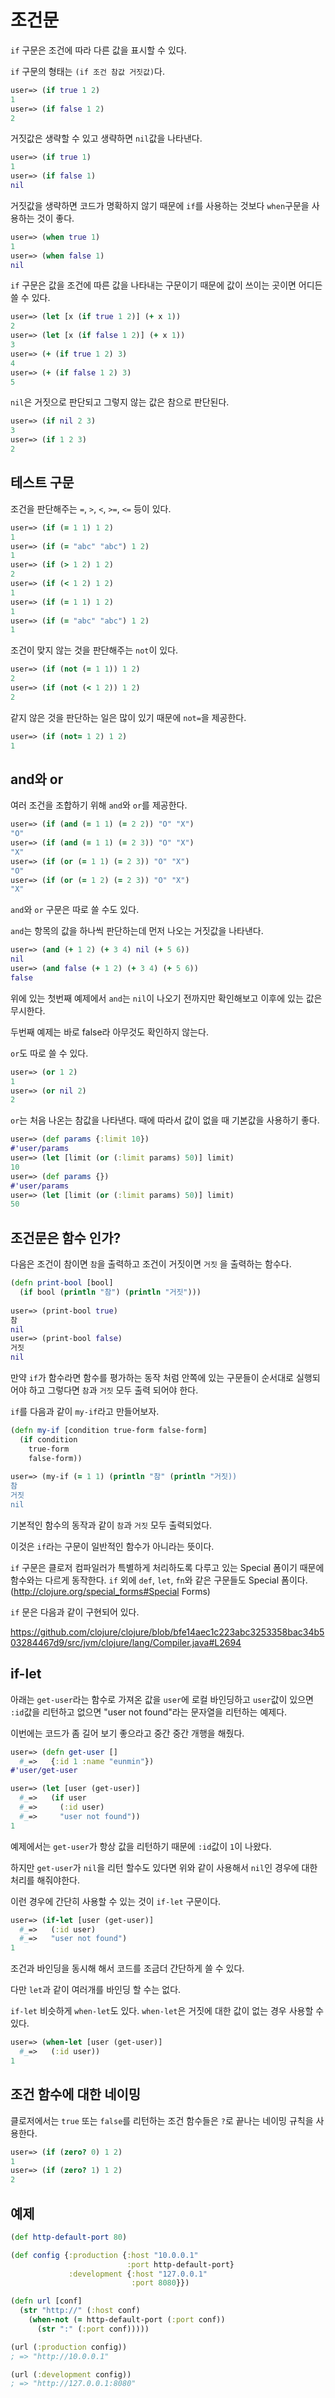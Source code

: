 # 조건문

`if` 구문은 조건에 따라 다른 값을 표시할 수 있다.

`if` 구문의 형태는 `(if 조건 참값 거짓값)`다.

```clojure
user=> (if true 1 2)
1
user=> (if false 1 2)
2
```

거짓값은 생략할 수 있고 생략하면 `nil`값을 나타낸다.

```clojure
user=> (if true 1)
1
user=> (if false 1)
nil
```

거짓값을 생략하면 코드가 명확하지 않기 때문에 `if`를 사용하는 것보다 `when`구문을 사용하는 것이 좋다.

```clojure
user=> (when true 1)
1
user=> (when false 1)
nil
```

`if` 구문은 값을 조건에 따른 값을 나타내는 구문이기 때문에 값이 쓰이는 곳이면 어디든 쓸 수 있다.

```clojure
user=> (let [x (if true 1 2)] (+ x 1))
2
user=> (let [x (if false 1 2)] (+ x 1))
3
user=> (+ (if true 1 2) 3)
4
user=> (+ (if false 1 2) 3)
5
```

`nil`은 거짓으로 판단되고 그렇지 않는 값은 참으로 판단된다.

```clojure
user=> (if nil 2 3)
3
user=> (if 1 2 3)
2
```

## 테스트 구문

조건을 판단해주는 `=`, `>`, `<`, `>=`, `<=` 등이 있다.

```clojure
user=> (if (= 1 1) 1 2)
1
user=> (if (= "abc" "abc") 1 2)
1
user=> (if (> 1 2) 1 2)
2
user=> (if (< 1 2) 1 2)
1
user=> (if (= 1 1) 1 2)
1
user=> (if (= "abc" "abc") 1 2)
1
```

조건이 맞지 않는 것을 판단해주는 `not`이 있다.

```clojure
user=> (if (not (= 1 1)) 1 2)
2
user=> (if (not (< 1 2)) 1 2)
2
```

같지 않은 것을 판단하는 일은 많이 있기 때문에 `not=`을 제공한다.

```clojure
user=> (if (not= 1 2) 1 2)
1
```

## and와 or

여러 조건을 조합하기 위해 `and`와 `or`를 제공한다.

```clojure
user=> (if (and (= 1 1) (= 2 2)) "O" "X")
"O"
user=> (if (and (= 1 1) (= 2 3)) "O" "X")
"X"
user=> (if (or (= 1 1) (= 2 3)) "O" "X")
"O"
user=> (if (or (= 1 2) (= 2 3)) "O" "X")
"X"
```

`and`와 `or` 구문은 따로 쓸 수도 있다.

`and`는 항목의 값을 하나씩 판단하는데 먼저 나오는 거짓값을 나타낸다.

```clojure
user=> (and (+ 1 2) (+ 3 4) nil (+ 5 6))
nil
user=> (and false (+ 1 2) (+ 3 4) (+ 5 6))
false
```

위에 있는 첫번째 예제에서 `and`는 `nil`이 나오기 전까지만 확인해보고 이후에 있는 값은 무시한다. 

두번째 예제는 바로 false라 아무것도 확인하지 않는다.

`or`도 따로 쓸 수 있다.

```clojure
user=> (or 1 2)
1
user=> (or nil 2)
2
```

`or`는 처음 나온는 참값을 나타낸다. 때에 따라서 값이 없을 때 기본값을 사용하기 좋다.

```clojure
user=> (def params {:limit 10})
#'user/params
user=> (let [limit (or (:limit params) 50)] limit)
10
user=> (def params {})
#'user/params
user=> (let [limit (or (:limit params) 50)] limit)
50
```

## 조건문은 함수 인가?

다음은 조건이 참이면 `참`을 출력하고 조건이 거짓이면 `거짓` 을 출력하는 함수다.

```clojure
(defn print-bool [bool]
  (if bool (println "참") (println "거짓")))
  
user=> (print-bool true)
참
nil
user=> (print-bool false)
거짓
nil  
```

만약 `if`가 함수라면 함수를 평가하는 동작 처럼 안쪽에 있는 구문들이 순서대로 실행되어야 하고 그렇다면 `참`과 `거짓` 모두 출력 되어야 한다.

`if`를 다음과 같이 `my-if`라고 만들어보자.

```clojure
(defn my-if [condition true-form false-form]
  (if condition
    true-form
    false-form))
    
user=> (my-if (= 1 1) (println "참" (println "거짓))
참
거짓
nil
```

기본적인 함수의 동작과 같이 `참`과 `거짓` 모두 출력되었다.

이것은 `if`라는 구문이 일반적인 함수가 아니라는 뜻이다. 

`if` 구문은 클로저 컴파일러가 특별하게 처리하도록 다루고 있는 Special 폼이기 때문에 함수와는 다르게 동작한다. `if` 외에 `def`, `let`, `fn`와 같은 구문들도 Special 폼이다.(http://clojure.org/special_forms#Special Forms)

`if` 문은 다음과 같이 구현되어 있다.

https://github.com/clojure/clojure/blob/bfe14aec1c223abc3253358bac34b503284467d9/src/jvm/clojure/lang/Compiler.java#L2694

## if-let

아래는 `get-user`라는 함수로 가져온 값을 `user`에 로컬 바인딩하고 `user`값이 있으면 `:id`값을 리턴하고 없으면 "user not found"라는 문자열을 리턴하는 예제다.

이번에는 코드가 좀 길어 보기 좋으라고 중간 중간 개행을 해줬다.

```clojure
user=> (defn get-user []
  #_=>   {:id 1 :name "eunmin"})
#'user/get-user

user=> (let [user (get-user)]
  #_=>   (if user
  #_=>     (:id user)
  #_=>     "user not found"))
1
```

예제에서는 `get-user`가 항상 값을 리턴하기 때문에 `:id`값이  `1`이 나왔다.

하지만 `get-user`가 `nil`을 리턴 할수도 있다면 위와 같이 사용해서 `nil`인 경우에 대한 처리를 해줘야한다.

이런 경우에 간단히 사용할 수 있는 것이 `if-let` 구문이다.

```clojure
user=> (if-let [user (get-user)]
  #_=>   (:id user)
  #_=>   "user not found")
1
```

조건과 바인딩을 동시해 해서 코드를 조금더 간단하게 쓸 수 있다.

다만 `let`과 같이 여러개를 바인딩 할 수는 없다.

`if-let` 비슷하게 `when-let`도 있다. `when-let`은 거짓에 대한 값이 없는 경우 사용할 수 있다.

```clojure
user=> (when-let [user (get-user)]
  #_=>   (:id user))
1
```

## 조건 함수에 대한 네이밍

클로저에서는 `true` 또는 `false`를 리턴하는 조건 함수들은 `?`로 끝나는 네이밍 규칙을 사용한다.

```clojure
user=> (if (zero? 0) 1 2)
1
user=> (if (zero? 1) 1 2)
2
```

## 예제

```clojure
(def http-default-port 80)

(def config {:production {:host "10.0.0.1"
                          :port http-default-port}
             :development {:host "127.0.0.1"
                           :port 8080}})

(defn url [conf]
  (str "http://" (:host conf)
    (when-not (= http-default-port (:port conf))
      (str ":" (:port conf)))))

(url (:production config))
; => "http://10.0.0.1"

(url (:development config))
; => "http://127.0.0.1:8080"
```